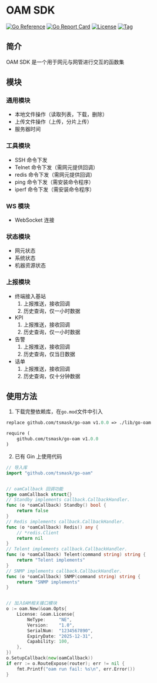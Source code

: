 # OAM SDK

[![Go Reference](https://pkg.go.dev/badge/github.com/olekukonko/tablewriter.svg)](https://pkg.go.dev/github.com/tsmask/go-oam)
[![Go Report Card](https://goreportcard.com/badge/github.com/tsmask/go-oam)](https://goreportcard.com/report/github.com/tsmask/go-oam)
[![License](https://img.shields.io/badge/license-AGPL3-blue.svg)](LICENSE)
[![Tag](https://img.shields.io/badge/TAG-list-success)](https://proxy.golang.org/github.com/tsmask/go-oam/@v/list)

## 简介

OAM SDK 是一个用于网元与网管进行交互的函数集

## 模块

### 通用模块

- 本地文件操作（读取列表，下载，删除）
- 上传文件操作（上传，分片上传）
- 服务器时间

### 工具模块

- SSH 命令下发
- Telnet 命令下发（需网元提供回调）
- redis 命令下发（需网元提供回调）
- ping 命令下发（需安装命令程序）
- iperf 命令下发（需安装命令程序）

### WS 模块

- WebSocket 连接

### 状态模块

- 网元状态
- 系统状态
- 机器资源状态

### 上报模块

- 终端接入基站
  1. 上报推送，接收回调
  2. 历史查询，仅一小时数据
- KPI
  1. 上报推送，接收回调
  2. 历史查询，仅一小时数据
- 告警
  1. 上报推送，接收回调
  2. 历史查询，仅当日数据
- 话单
  1. 上报推送，接收回调
  2. 历史查询，仅十分钟数据

## 使用方法

1. 下载完整依赖库，在`go.mod`文件中引入

```mod
replace github.com/tsmask/go-oam v1.0.0 => ./lib/go-oam

require (
	github.com/tsmask/go-oam v1.0.0
)
```

2. 已有 Gin 上使用代码

```go
// 导入库
import "github.com/tsmask/go-oam"


// oamCallback 回调功能
type oamCallback struct{}
// Standby implements callback.CallbackHandler.
func (o *oamCallback) Standby() bool {
	return false
}
// Redis implements callback.CallbackHandler.
func (o *oamCallback) Redis() any {
	// *redis.Client
	return nil
}
// Telent implements callback.CallbackHandler.
func (o *oamCallback) Telent(command string) string {
	return "Telent implements"
}
// SNMP implements callback.CallbackHandler.
func (o *oamCallback) SNMP(command string) string {
	return "SNMP implements"
}


// 加入OAM相关接口模块
o := oam.New(&oam.Opts{
    License: &oam.License{
        NeType:     "NE",
        Version:    "1.0",
        SerialNum:  "1234567890",
        ExpiryDate: "2025-12-31",
        Capability: 100,
    },
})
o.SetupCallback(new(oamCallback))
if err := o.RouteExpose(router); err != nil {
    fmt.Printf("oam run fail: %s\n", err.Error())
}

```
